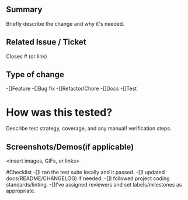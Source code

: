 ## Summary
Briefly describe the change and why it's needed.

## Related Issue / Ticket
Closes #<issue-number> (or link)

## Type of change
-[]Feature
-[]Bug fix
-[]Refactor/Chore
-[]Docs
-[]Test

# How was this tested?
Describe test strategy, coverage, and any manual! verification steps.

## Screenshots/Demos(if applicable)
<insert images, GIFs, or links>

#Checklist
-[]I ran the test suite locally and it passed.
-[]I updated docs(README/CHANGELOG) if needed.
-[]I followed project coding standards/linting.
-[]I've assigned reviewers and set labels/milestones as appropriate.